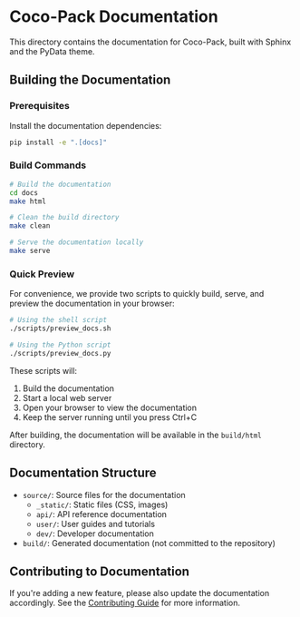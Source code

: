 # Coco-Pack Documentation

This directory contains the documentation for Coco-Pack, built with Sphinx and the PyData theme.

## Building the Documentation

### Prerequisites

Install the documentation dependencies:

```bash
pip install -e ".[docs]"
```

### Build Commands

```bash
# Build the documentation
cd docs
make html

# Clean the build directory
make clean

# Serve the documentation locally
make serve
```

### Quick Preview

For convenience, we provide two scripts to quickly build, serve, and preview the documentation in your browser:

```bash
# Using the shell script
./scripts/preview_docs.sh

# Using the Python script
./scripts/preview_docs.py
```

These scripts will:
1. Build the documentation
2. Start a local web server
3. Open your browser to view the documentation
4. Keep the server running until you press Ctrl+C

After building, the documentation will be available in the `build/html` directory.

## Documentation Structure

- `source/`: Source files for the documentation
  - `_static/`: Static files (CSS, images)
  - `api/`: API reference documentation
  - `user/`: User guides and tutorials
  - `dev/`: Developer documentation
- `build/`: Generated documentation (not committed to the repository)

## Contributing to Documentation

If you're adding a new feature, please also update the documentation accordingly. See the [Contributing Guide](source/dev/contributing.rst) for more information.